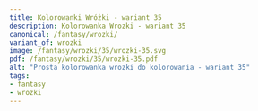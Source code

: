 ```yaml
---
title: Kolorowanki Wróżki - wariant 35
description: Kolorowanka Wrozki - wariant 35
canonical: /fantasy/wrozki/
variant_of: wrozki
image: /fantasy/wrozki/35/wrozki-35.svg
pdf: /fantasy/wrozki/35/wrozki-35.pdf
alt: "Prosta kolorowanka wrozki do kolorowania - wariant 35"
tags:
- fantasy
- wrozki
---
```

